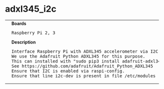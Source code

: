 # adxl345_i2c
<table><tr>
<td>
<br><img src="ADXL345-I2C_bb.png" width=320px>
</td>
<td>
<b>Boards</b><p><pre>Raspberry Pi 2, 3</pre></p>
<b>Description</b><p><pre>Interface Raspberry Pi with ADXL345 accelerometer via I2C.
We use the Adafruit Python ADXL345 for this purpose.
This can installed with "sudo pip3 install adafruit-adxl345"
See https://github.com/adafruit/Adafruit_Python_ADXL345
Ensure that I2C is enabled via raspi-config.
Ensure that line i2c-dev is present in file /etc/modules
</pre></p>
</td>
</tr></table>

